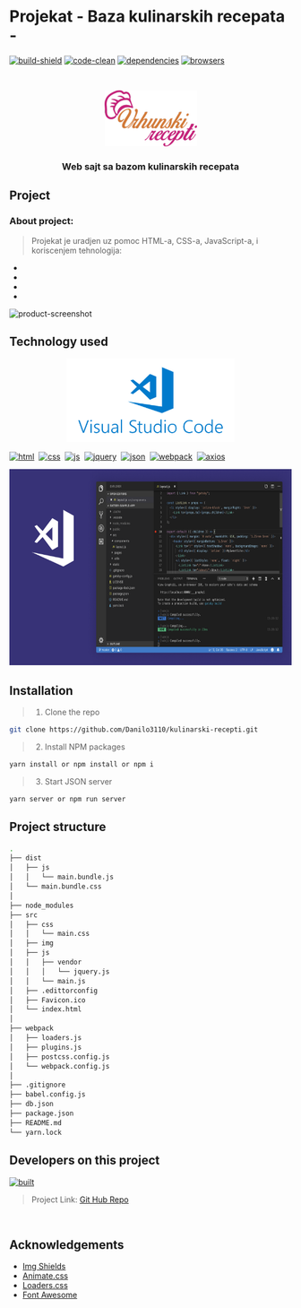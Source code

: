 # Projekat - Baza kulinarskih recepata - 

[![build-shield]](#)
[![code-clean]](#)
[![dependencies]](#)
[![browsers]](#)


<br />
<p align="center">
  <a href="">
    <img src="./src/img/logo3.png" alt="Logo">
  </a>

<h3 align="center">Web sajt sa bazom kulinarskih recepata</h3>

## Project
### About project:
> Projekat je uradjen uz pomoc HTML-a, CSS-a, JavaScript-a, i koriscenjem tehnologija:
- 
-
-
- 

![product-screenshot]

## Technology used

<p align="center">
    <img src="./forReadme/visualstudiocode.png" alt="Logo" width="300" height="150">

[![html]](#)&nbsp;
[![css]](#)&nbsp;
[![js]](#)&nbsp;
[![jquery]](https://jquery.com)&nbsp;
[![json]](https://my-json-server.typicode.com/)&nbsp;
[![webpack]](https://webpack.js.org/)&nbsp;
[![axios]](https://www.npmjs.com/package/axios)
<br>
<p align="center">
    <img src="./forReadme/vscode.png" alt="Logo" width="700" height="350">
<br>

## Installation

> 1. Clone the repo
```sh
git clone https://github.com/Danilo3110/kulinarski-recepti.git
```
> 2. Install NPM packages
```sh
yarn install or npm install or npm i
```
> 3. Start JSON server
```sh
yarn server or npm run server
```

## Project structure
```sh
.
├── dist
│   ├── js
│   │   └── main.bundle.js
│   └── main.bundle.css
│
├── node_modules
├── src
│   ├── css
│   │   └── main.css
│   ├── img
│   ├── js
│   │   ├── vendor
│   │   │   └── jquery.js
│   │   └── main.js
│   ├── .edittorconfig
│   ├── Favicon.ico
│   └── index.html
│
├── webpack
│   ├── loaders.js
│   ├── plugins.js
│   ├── postcss.config.js
│   └── webpack.config.js
│
├── .gitignore
├── babel.config.js
├── db.json
├── package.json
├── README.md
└── yarn.lock
```

## Developers on this project

[![built]](https://github.com/Danilo3110)<br>

> Project Link: [Git Hub Repo](https://github.com/Danilo3110/kulinarski-recepti)

<br>

## Acknowledgements

* [Img Shields](https://shields.io)
* [Animate.css](https://daneden.github.io/animate.css)
* [Loaders.css](https://connoratherton.com/loaders)
* [Font Awesome](https://fontawesome.com)

<!-- LINKS & IMAGES -->
[build-shield]: https://img.shields.io/badge/build-passing-brightgreen.svg?style=popout
[code-clean]: https://img.shields.io/badge/code_style-standard-brightgreen.svg?style=popout
[dependencies]: https://img.shields.io/badge/dependencies-up_to_date-brightgreen.svg?style=popout
[browsers]: https://img.shields.io/badge/browsers-Chrome|Firefox|Opera|Brave-blue.svg?style=popout
[built]: https://img.shields.io/badge/BUILT_BY_DEVELOPER-_Danilo_Lukic-important.svg?style=for-the-badge&logo=git
[html]: https://img.shields.io/badge/HTML-v5-red.svg?style=popout-square&logo=html5
[css]: https://img.shields.io/badge/CSS-v3-blue.svg?style=popout-square&logo=css3
[js]: https://img.shields.io/badge/JavaScript-ES6-yellow.svg?style=popout-square&logo=javascript
[jquery]: https://img.shields.io/badge/jQuery-v3.3.1-violet.svg?style=popout-square&logo=jquery
[json]: https://img.shields.io/badge/JSON-v0.14.2-green.svg?style=popout-square&logo=json
[webpack]: https://img.shields.io/badge/WebPack-v4.29.6-blue.svg?style=popout-square&logo=webpack
[axios]: https://img.shields.io/badge/AXIOS-v0.18-lightblue.svg?style=popout-square&logo=codesandbox
[product-screenshot]: ./forReadme/ss.jpg